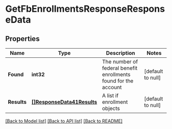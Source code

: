 # GetFbEnrollmentsResponseResponseData

## Properties
Name | Type | Description | Notes
------------ | ------------- | ------------- | -------------
**Found** | **int32** | The number of federal benefit enrollments found for the account | [default to null]
**Results** | [**[]ResponseData41Results**](ResponseData41_results.md) | A list if enrollment objects | [default to null]

[[Back to Model list]](../README.md#documentation-for-models) [[Back to API list]](../README.md#documentation-for-api-endpoints) [[Back to README]](../README.md)

